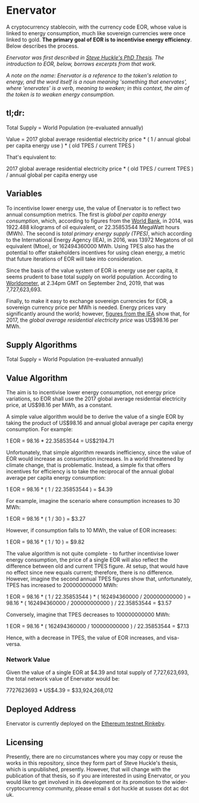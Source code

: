 # Enervator

A cryptocurrency stablecoin, with the currency code EOR, whose value is linked to energy consumption, much like sovereign currencies were once linked to gold. **The primary goal of EOR is to incentivise energy efficiency**. Below describes the process.

_Enervator was first described in [Steve Huckle's PhD Thesis](https://glowkeeper.github.io/PhDWorks/). The introduction to EOR, below, borrows excerpts from that work._

_A note on the name: Enervator is a reference to the token's relation to energy, and the word itself is a noun meaning 'something that enervates', where 'enervates' is a verb, meaning to weaken; in this context, the aim of the token is to weaken energy consumption._

## tl;dr:

Total Supply = World Population (re-evaluated annually)

Value = 2017 global average residential electricity price * ( 1 / annual global per capita energy use ) * ( old TPES / current TPES )

That's equivalent to:

2017 global average residential electricity price * ( old TPES / current TPES ) / annual global per capita energy use

## Variables

To incentivise lower energy use, the value of Enervator is to reflect two annual consumption metrics. The first is _global per capita energy consumption_, which, according to figures from the [World Bank](https://data.worldbank.org/indicator/EG.USE.PCAP.KG.OE), in 2014, was 1922.488 kilograms of oil equivalent, or 22.35853544 MegaWatt hours (MWh). The second is _total primary energy supply (TPES)_, which according to the International Energy Agency (IEA), in 2016, was 13972 Megatons of oil equivalent (Mtoe), or 162494360000 MWh. Using TPES also has the potential to offer stakeholders incentives for using clean energy, a metric that future iterations of EOR will take into consideration.

Since the basis of the value system of EOR is energy use per capita, it seems prudent to base total supply on world population. According to [Worldometer](https://www.worldometers.info/world-population/), at 2.34pm GMT on September 2nd, 2019, that was 7,727,623,693.

Finally, to make it easy to exchange sovereign currencies for EOR, a sovereign currency price per MWh is needed. Energy prices vary significantly around the world; however, [figures from the IEA](https://www.iea.org/statistics/prices/) show that, for 2017, the _global average residential electricity price_ was US$98.16 per MWh.

## Supply Algorithms

Total Supply = World Population (re-evaluated annually)

## Value Algorithm

The aim is to incentivise lower energy consumption, not energy price variations, so EOR shall use the 2017 global average residential electricity price, at US$98.16 per MWh, as a constant.

A simple value algorithm would be to derive the value of a single EOR by taking the product of US$98.16 and annual global average per capita energy consumption. For example:

1 EOR = 98.16 * 22.35853544 = US$2194.71

Unfortunately, that simple algorithm rewards inefficiency, since the value of EOR would increase as consumption increases. In a world threatened by climate change, that is problematic. Instead, a simple fix that offers incentives for efficiency is to take the reciprocal of the annual global average per capita energy consumption:

1 EOR = 98.16 * ( 1 / 22.35853544 ) = $4.39

For example, imagine the scenario where consumption increases to 30 MWh:

1 EOR = 98.16 * ( 1 / 30 ) = $3.27

However, if consumption falls to 10 MWh, the value of EOR increases:

1 EOR = 98.16 * ( 1 / 10 ) = $9.82

The value algorithm is not quite complete - to further incentivise lower energy consumption, the price of a single EOR will also reflect the difference between old and current TPES figure. At setup, that would have no effect since new equals current; therefore, there is no difference. However, imagine the second annual TPES figures show that, unfortunately, TPES has increased to 200000000000 MWh:

1 EOR = 98.16 * ( 1 / 22.35853544 ) * ( 162494360000 / 200000000000 ) = 98.16 * ( 162494360000 / 200000000000 ) / 22.35853544  = $3.57

Conversely, imagine that TPES decreases to 100000000000 MWh:

1 EOR = 98.16 * ( 162494360000 / 100000000000 ) / 22.35853544 = $7.13

Hence, with a decrease in TPES, the value of EOR increases, and visa-versa.

### Network Value

Given the value of a single EOR at $4.39 and total supply of 7,727,623,693, the total network value of Enervator would be:

7727623693 * US$4.39 = $33,924,268,012

## Deployed Address

Enervator is currently deployed on the [Ethereum testnet Rinkeby](https://rinkeby.etherscan.io/token/0xa6851748083e59897c74240544c39b976fe14be2).

## Licensing

Presently, there are no circumstances where you may copy or reuse the works in this repository, since they form part of Steve Huckle's thesis, which is unpublished, presently. However, that will change with the publication of that thesis, so if you are interested in using Enervator, or you would like to get involved in its development or its promotion to the wider-cryptocurrency community, please email s dot huckle at sussex dot ac dot uk.
